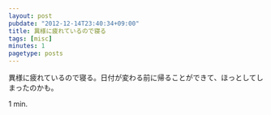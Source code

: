 ```yaml
---
layout: post
pubdate: "2012-12-14T23:40:34+09:00"
title: 異様に疲れているので寝る
tags: [misc]
minutes: 1
pagetype: posts
---
```

異様に疲れているので寝る。日付が変わる前に帰ることができて、ほっとしてしまったのかも。

1 min.
